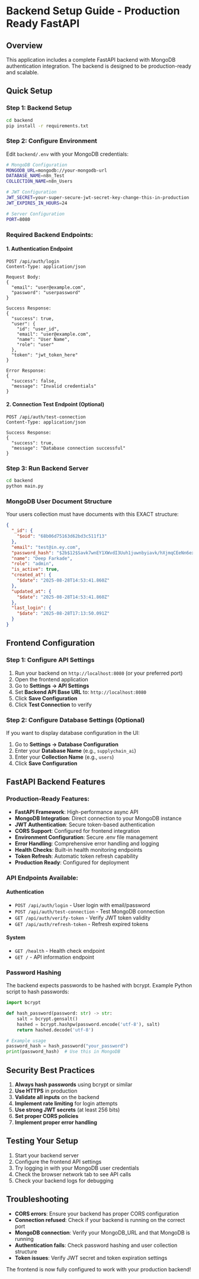 # Backend Setup Guide - Production Ready FastAPI

## Overview
This application includes a complete FastAPI backend with MongoDB authentication integration. The backend is designed to be production-ready and scalable.

## Quick Setup

### Step 1: Backend Setup
```bash
cd backend
pip install -r requirements.txt
```

### Step 2: Configure Environment
Edit `backend/.env` with your MongoDB credentials:
```bash
# MongoDB Configuration  
MONGODB_URL=mongodb://your-mongodb-url
DATABASE_NAME=n8n_Test
COLLECTION_NAME=n8n_Users

# JWT Configuration
JWT_SECRET=your-super-secure-jwt-secret-key-change-this-in-production
JWT_EXPIRES_IN_HOURS=24

# Server Configuration
PORT=8080
```

### Required Backend Endpoints:

#### 1. Authentication Endpoint
```
POST /api/auth/login
Content-Type: application/json

Request Body:
{
  "email": "user@example.com",
  "password": "userpassword"
}

Success Response:
{
  "success": true,
  "user": {
    "id": "user_id",
    "email": "user@example.com", 
    "name": "User Name",
    "role": "user"
  },
  "token": "jwt_token_here"
}

Error Response:
{
  "success": false,
  "message": "Invalid credentials"
}
```

#### 2. Connection Test Endpoint (Optional)
```
POST /api/auth/test-connection
Content-Type: application/json

Success Response:
{
  "success": true,
  "message": "Database connection successful"
}
```

### Step 3: Run Backend Server
```bash
cd backend
python main.py
```

### MongoDB User Document Structure
Your users collection must have documents with this EXACT structure:
```json
{
  "_id": {
    "$oid": "68b06d75163d62bd3c511f13"
  },
  "email": "test@in.ey.com",
  "password_hash": "$2b$12$Savk7wnEY1XWvdI3Uuh1juwnbyiavk/hXjmqCEeNn6exr5KySoH5i",
  "name": "Deep Farkade",
  "role": "admin",
  "is_active": true,
  "created_at": {
    "$date": "2025-08-28T14:53:41.860Z"
  },
  "updated_at": {
    "$date": "2025-08-28T14:53:41.860Z"
  },
  "last_login": {
    "$date": "2025-08-28T17:13:50.091Z"
  }
}
```

## Frontend Configuration

### Step 1: Configure API Settings
1. Run your backend on `http://localhost:8080` (or your preferred port)
2. Open the frontend application
3. Go to **Settings → API Settings**
4. Set **Backend API Base URL** to: `http://localhost:8080`
5. Click **Save Configuration**
6. Click **Test Connection** to verify

### Step 2: Configure Database Settings (Optional)
If you want to display database configuration in the UI:
1. Go to **Settings → Database Configuration** 
2. Enter your **Database Name** (e.g., `supplychain_ai`)
3. Enter your **Collection Name** (e.g., `users`)
4. Click **Save Configuration**

## FastAPI Backend Features

### Production-Ready Features:
- **FastAPI Framework**: High-performance async API
- **MongoDB Integration**: Direct connection to your MongoDB instance
- **JWT Authentication**: Secure token-based authentication
- **CORS Support**: Configured for frontend integration
- **Environment Configuration**: Secure .env file management
- **Error Handling**: Comprehensive error handling and logging
- **Health Checks**: Built-in health monitoring endpoints
- **Token Refresh**: Automatic token refresh capability
- **Production Ready**: Configured for deployment

### API Endpoints Available:

#### Authentication
- `POST /api/auth/login` - User login with email/password
- `POST /api/auth/test-connection` - Test MongoDB connection
- `GET /api/auth/verify-token` - Verify JWT token validity
- `GET /api/auth/refresh-token` - Refresh expired tokens

#### System
- `GET /health` - Health check endpoint
- `GET /` - API information endpoint

### Password Hashing
The backend expects passwords to be hashed with bcrypt. Example Python script to hash passwords:

```python
import bcrypt

def hash_password(password: str) -> str:
    salt = bcrypt.gensalt()
    hashed = bcrypt.hashpw(password.encode('utf-8'), salt)
    return hashed.decode('utf-8')

# Example usage
password_hash = hash_password("your_password")
print(password_hash)  # Use this in MongoDB
```

## Security Best Practices

1. **Always hash passwords** using bcrypt or similar
2. **Use HTTPS** in production
3. **Validate all inputs** on the backend
4. **Implement rate limiting** for login attempts
5. **Use strong JWT secrets** (at least 256 bits)
6. **Set proper CORS policies**
7. **Implement proper error handling**

## Testing Your Setup

1. Start your backend server
2. Configure the frontend API settings
3. Try logging in with your MongoDB user credentials
4. Check the browser network tab to see API calls
5. Check your backend logs for debugging

## Troubleshooting

- **CORS errors**: Ensure your backend has proper CORS configuration
- **Connection refused**: Check if your backend is running on the correct port
- **MongoDB connection**: Verify your MongoDB_URL and that MongoDB is running
- **Authentication fails**: Check password hashing and user collection structure
- **Token issues**: Verify JWT secret and token expiration settings

The frontend is now fully configured to work with your production backend!